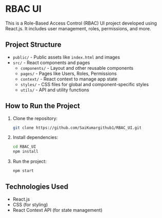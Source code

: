 # RBAC UI

This is a Role-Based Access Control (RBAC) UI project developed using React.js. It includes user management, roles, permissions, and more.

## Project Structure

- `public/` - Public assets like `index.html` and images
- `src/` - React components and pages
  - `components/` - Layout and other reusable components
  - `pages/` - Pages like Users, Roles, Permissions
  - `context/` - React context to manage app state
  - `styles/` - CSS files for global and component-specific styles
  - `utils/` - API and utility functions

## How to Run the Project

1. Clone the repository:

   ```bash
   git clone https://github.com/SaiKumargithub1/RBAC_UI.git
   ```

2. Install dependencies:

   ```bash
   cd RBAC_UI
   npm install
   ```

3. Run the project:
   ```bash
   npm start
   ```

## Technologies Used

- React.js
- CSS (for styling)
- React Context API (for state management)
